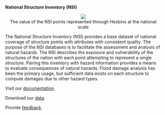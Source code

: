 **National Structure Inventory (NSI)**

<p align="center">
  <img src="media/Hexbins_Value.png"/>
  <br/>
    The value of the NSI points represented through Hexbins at the national scale
</p>

The National Structure Inventory (NSI) provides a base dataset of national coverage of structure points with attributes with consistent quality. The purpose of the NSI databases is to facilitate the assessment and analysis of natural hazards. The NSI describes the exposure and vulnerability of the structures of the nation with each point attempting to represent a single structure. Pairing this inventory with hazard information provides a means to evaluate consequences of natural hazards. Flood damage analysis has been the primary usage, but sufficient data exists on each structure to compute damages due to other hazard types.

Visit our [documentation](https://www.hec.usace.army.mil/confluence/nsi/).

Download our [data](https://nsi.sec.usace.army.mil/downloads/).

Provide [feedback](https://github.com/HydrologicEngineeringCenter/NSI/issues).
